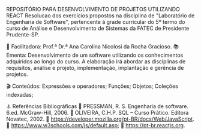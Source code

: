 REPOSITÓRIO PARA DESENVOLVIMENTO DE PROJETOS UTILIZANDO REACT
Resolucao dos exercícios propostos na disciplina de "Laboratório de Engenharia de Software", pertencente á grade curricular do 5º termo do curso de Análise e Desenvolvimento de Sistemas da FATEC de Presidente Prudente-SP.

🙏 Facilitadora: Prof.ª Dr.ª Ana Carolina Nicolosi da Rocha Gracioso.
📚 Ementa:
Desenvolvimento de um software utilizando os conhecimentos adquiridos ao longo do curso. A elaboração irá abordar as disciplinas de requisitos, análise e projeto, implementação, implantação e gerência de projetos.

🎬 Conteúdos:
Expressões e operadores;
Funções;
Objetos;
Coleções indexadas;

⚓ Referências Bibliográficas
📖 PRESSMAN, R. S. Engenharia de software. 6.ed. McGraw-Hill, 2006.
📖 OLIVEIRA, C.H.P. SQL – Curso Prático. Editora Novatec, 2002.
🔗 https://developer.mozilla.org/pt-BR/docs/Web/JavaScript.
🔗 https://www.w3schools.com/js/default.asp;
🔗 https://pt-br.reactjs.org.